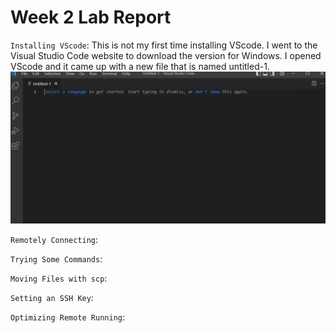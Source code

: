# Week 2 Lab Report


`Installing VScode`: This is not my first time installing VScode. I went to the Visual Studio Code website to download the version for Windows. I opened VScode and it came up with a new file that is named untitled-1.
![image](Capture.JPG)

`Remotely Connecting`:

`Trying Some Commands`:

`Moving Files with scp`:

`Setting an SSH Key`:

`Optimizing Remote Running`:
